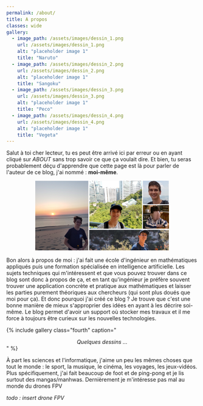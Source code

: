 ```yaml
---
permalink: /about/
title: A propos
classes: wide
gallery:
  - image_path: /assets/images/dessin_1.png
    url: /assets/images/dessin_1.png
    alt: "placeholder image 1"
    title: "Naruto"
  - image_path: /assets/images/dessin_2.png
    url: /assets/images/dessin_2.png
    alt: "placeholder image 1"
    title: "Sangoku"
  - image_path: /assets/images/dessin_3.png
    url: /assets/images/dessin_3.png
    alt: "placeholder image 1"
    title: "Peco"
  - image_path: /assets/images/dessin_4.png
    url: /assets/images/dessin_4.png
    alt: "placeholder image 1"
    title: "Vegeta"
---
```


Salut à toi cher lecteur, tu es peut être arrivé ici par erreur ou en ayant cliqué sur *ABOUT* sans trop savoir ce que ça voulait dire. Et bien, tu seras probablement déçu d'apprendre que cette page est là pour parler de l'auteur de ce blog, j'ai nommé : **moi-même**.

<p align="center">
   <img src="/assets/images/my_faces.png" width="70%"/>
</p>

Bon alors à propos de moi : j'ai fait une école d'ingénieur en mathématiques appliqués puis une formation spécialisée en intelligence artificielle. Les sujets techniques qui m'intéressent et que vous pouvez trouver dans ce blog sont donc à propos de ça, et en tant qu'ingénieur je préfère souvent trouver une application concrète et pratique aux mathématiques et laisser les parties purement théoriques aux chercheurs (qui sont plus doués que moi pour ça). Et donc pourquoi j'ai créé ce blog ? Je trouve que c'est une bonne manière de mieux s'approprier des idées en ayant à les décrire soi-même. Le blog permet d'avoir un support où stocker mes travaux et il me force à toujours être curieux sur les nouvelles technologies.

{% include gallery class="fourth" caption="*<center>Quelques dessins ...</center>*" %}

À part les sciences et l'informatique, j'aime un peu les mêmes choses que tout le monde : le sport, la musique, le cinéma, les voyages, les jeux-vidéos. Plus spécifiquement, j'ai fait beaucoup de foot et de ping-pong et je lis surtout des mangas/manhwas. Dernièrement je m'intéresse pas mal au monde du drones FPV

*todo : insert drone FPV*

